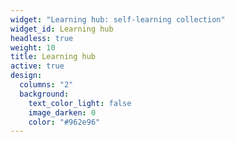 ```yaml
---
widget: "Learning hub: self-learning collection"
widget_id: Learning hub
headless: true
weight: 10
title: Learning hub
active: true
design:
  columns: "2"
  background:
    text_color_light: false
    image_darken: 0
    color: "#962e96"
---
```

